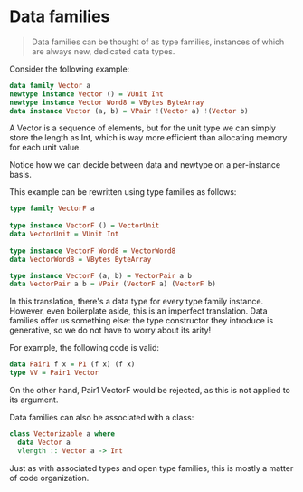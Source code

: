 # Data families

> Data families can be thought of as type families, instances of which are always new, dedicated data types.

Consider the following example:

```hs
data family Vector a
newtype instance Vector () = VUnit Int
newtype instance Vector Word8 = VBytes ByteArray
data instance Vector (a, b) = VPair !(Vector a) !(Vector b)
```

A Vector is a sequence of elements, but for the unit type we can simply store the length as Int, which is way more efficient than allocating memory for each unit value.

Notice how we can decide between data and newtype on a per-instance basis.

This example can be rewritten using type families as follows:

```hs
type family VectorF a
 
type instance VectorF () = VectorUnit
data VectorUnit = VUnit Int
    
type instance VectorF Word8 = VectorWord8
data VectorWord8 = VBytes ByteArray

type instance VectorF (a, b) = VectorPair a b
data VectorPair a b = VPair (VectorF a) (VectorF b)
```

In this translation, there's a data type for every type family instance. However, even boilerplate aside, this is an imperfect translation. Data families offer us something else: the type constructor they introduce is generative, so we do not have to worry about its arity!

For example, the following code is valid:

```hs
data Pair1 f x = P1 (f x) (f x)
type VV = Pair1 Vector
```

On the other hand, Pair1 VectorF would be rejected, as this is not applied to its argument.

Data families can also be associated with a class:

```hs
class Vectorizable a where
  data Vector a
  vlength :: Vector a -> Int
```

Just as with associated types and open type families, this is mostly a matter of code organization.
